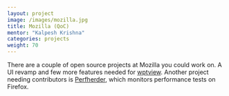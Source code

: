 ```yaml
---
layout: project
image: /images/mozilla.jpg
title: Mozilla (QoC)
mentor: "Kalpesh Krishna"
categories: projects
weight: 70
---
```


There are a couple of open source projects at Mozilla you could work on. A UI revamp and few more features needed for <a href="https://github.com/mozilla/wptview">wptview</a>. Another project needing contributors is <a href="https://wiki.mozilla.org/EngineeringProductivity/Projects/Perfherder">Perfherder</a>, which monitors performance tests on Firefox.
